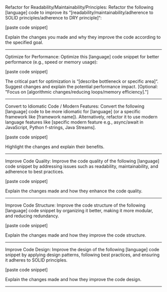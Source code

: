 Refactor for Readability/Maintainability/Principles:
Refactor the following [language] code to improve its “[readability/maintainability/adherence to SOLID principles/adherence to DRY principle]“:

[paste code snippet]

Explain the changes you made and why they improve the code according to the specified goal.

----------------------------------------------

Optimize for Performance:
Optimize this [language] code snippet for better performance (e.g., speed or memory usage):

[paste code snippet]

The critical part for optimization is “[describe bottleneck or specific area]“.
Suggest changes and explain the potential performance impact.
[Optional: "Focus on [algorithmic changes/reducing loops/memory efficiency]."]

----------------------------------------------

Convert to Idiomatic Code / Modern Features:
Convert the following [language] code to be more idiomatic for [language] (or a specific framework like [framework name]).
Alternatively, refactor it to use modern language features like [specific modern feature e.g., async/await in JavaScript, 
Python f-strings, Java Streams].

[paste code snippet]

Highlight the changes and explain their benefits.

----------------------------------------------

Improve Code Quality:
Improve the code quality of the following [language] code snippet by addressing issues such as readability, maintainability, and adherence to best practices.

[paste code snippet]

Explain the changes made and how they enhance the code quality.

----------------------------------------------

Improve Code Structure:
Improve the code structure of the following [language] code snippet by organizing it better, making it more modular, and reducing redundancy.

[paste code snippet]

Explain the changes made and how they improve the code structure.

----------------------------------------------

Improve Code Design:
Improve the design of the following [language] code snippet by applying design patterns, following best practices, and ensuring it adheres to SOLID principles.

[paste code snippet]

Explain the changes made and how they improve the code design.

----------------------------------------------

